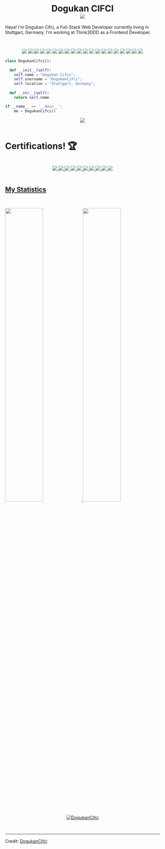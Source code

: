 <h1 align="center">
  <b>Dogukan CIFCI</b> 
  <br>
  <a href="https://www.linkedin.com/in/dogukan-cifci-b68707240/"><img src="https://img.shields.io/badge/LinkedIn-0077B5?style=for-the-badge&logo=linkedin&logoColor=white"></a>
</h1>

Heya! I'm Dogukan Cifci, a Full-Stack Web Developer currently living in Stuttgart, Germany. I'm working at Think3DDD as a Frontend Developer.

<br>

<p>
<div align="center">
  <img src="https://img.shields.io/badge/-HTML-c58545?style=for-the-badge&logo=html5&logoColor=c58545&labelColor=282828">
  <img src="https://img.shields.io/badge/-CSS-d1a01f?style=for-the-badge&logo=css3&logoColor=d1a01f&labelColor=282828">
  <img src="https://img.shields.io/badge/Sass-CC6699?style=for-the-badge&logo=sass&logoColor=white">
  <img src="https://img.shields.io/badge/Bootstrap-563D7C?style=for-the-badge&logo=bootstrap&logoColor=white">
  <img src="https://img.shields.io/badge/JavaScript-323330?style=for-the-badge&logo=javascript&logoColor=F7DF1E">
   <img src="https://img.shields.io/badge/Node.js-43853D?style=for-the-badge&logo=node.js&logoColor=white">
  <img src="https://img.shields.io/badge/-Python-98b982?style=for-the-badge&logo=python&logoColor=98b982&labelColor=282828">
  <img src ="https://img.shields.io/badge/React-20232A?style=for-the-badge&logo=react&logoColor=61DAFB">
  <img src="https://img.shields.io/badge/Colab-F9AB00?style=for-the-badge&logo=googlecolab&color=525252">
  <img src="https://img.shields.io/badge/Visual_Studio_Code-0078D4?style=for-the-badge&logo=visual%20studio%20code&logoColor=white">
  <img src="https://img.shields.io/badge/Udemy-EC5252?style=for-the-badge&logo=Udemy&logoColor=white">
  <img src="https://img.shields.io/badge/Coursera-0056D2?style=for-the-badge&logo=Coursera&logoColor=white">
  <img src="https://img.shields.io/badge/SQLite-07405E?style=for-the-badge&logo=sqlite&logoColor=white">
  <img src="https://img.shields.io/badge/Nextcloud-0082C9?style=for-the-badge&logo=Nextcloud&logoColor=white">
  <img src="https://img.shields.io/badge/Linux-FCC624?style=for-the-badge&logo=linux&logoColor=black">
  <img src="https://img.shields.io/badge/GIT-E44C30?style=for-the-badge&logo=git&logoColor=white">
  <img src="https://img.shields.io/badge/GitHub-100000?style=for-the-badge&logo=github&logoColor=white">
  <img src="https://img.shields.io/badge/Slack-4A154B?style=for-the-badge&logo=slack&logoColor=white">
  <img src="https://img.shields.io/badge/Mattermost-0058CC?style=for-the-badge&logo=Mattermost&logoColor=white">
  <img src="https://img.shields.io/badge/Discord-5865F2?style=for-the-badge&logo=discord&logoColor=white">
  <igm src="https://img.shields.io/badge/Zoom-2D8CFF?style=for-the-badge&logo=zoom&logoColor=white">
</div>
</p>

```python
class DogukanCifci():
    
  def __init__(self):
    self.name = "Dogukan Cifci";
    self.username = "DogukanCifci";
    self.location = "Stuttgart, Germany";
     
  def __str__(self):
    return self.name

if __name__ == '__main__':
    me = DogukanCifci()
```

<div align="center">
  <a href="https://open.spotify.com/artist/2wPOgnQ6eW3X73uIJZ4YFE">
    <img src="https://readme-spotify-tingz.vercel.app/api/now-playing">
  </a>
</div>

<Br>
<h1>Certifications! 🏆</h1>
<Br>
  
  <div align="center">
<a href="https://coursera.org/verify/RCWP287J9383"><img src="https://img.shields.io/badge/-Programming%20with%20Python%20for%20Everybody-orange"</a>
<a href="https://coursera.org/verify/M2FYQPB2ZJPM"><img src="https://img.shields.io/badge/-What%20is%20Data%20Science-blue"</a>
<a href="https://coursera.org/verify/3FPL2AR3BRG3"><img src="https://img.shields.io/badge/-Python%20Data%20Structures-yellowgreen"</a>
<a href="https://coursera.org/verify/D89CGMLS5GLK"><img src="https://img.shields.io/badge/-Introduction%20to%20Web%20Development(University%20of%20California)-red"</a>
<a href="https://coursera.org/verify/JMAEWSXWHK8C"><img src="https://img.shields.io/badge/-Python%20for%20Data%20Science%2C%20AI%20%26%20Development-green"</a>
<a href="https://coursera.org/verify/BMTZ62GT5K8D"><img src="https://img.shields.io/badge/-Introduction%20to%20Cloud%20Computing-red"</a>
<a href="https://coursera.org/verify/MDG4HG2XJP4Y"><img src="https://img.shields.io/badge/-Using%20Python%20to%20Access%20Web%20Data-orange"</a>
<a href="https://coursera.org/verify/EW5Y455CKGFG"><img src="https://img.shields.io/badge/-Introduction%20to%20Frontend%20Development(META)-red"</a>
<a href="https://coursera.org/verify/A8LD8SKNA6PH"><img src="https://img.shields.io/badge/-Introduction%20to%20Web%20Development(IBM)-blue"</a>
<a href="https://coursera.org/verify/H9GKDFB4ZPAY"><img src="https://img.shields.io/badge/-Getting%20Started%20with%20Git%20and%20GitHub-green"</a>
 </div>

<Br>

## My Statistics

<br/>
<p align="left">
  <a href="https://github.com/DogukanCifci">
  <img width="49.5%" src="https://github-readme-stats.vercel.app/api?username=DogukanCifci&show_icons=true&theme=gruvbox&hide_border=true" />
    <img width="49.5%" src="https://github-readme-streak-stats.herokuapp.com/?user=DogukanCifci&theme=gruvbox&hide_border=true" />
  </a>
</p>
<br>

<p align="center">
<a href="https://github.com/DogukanCifci">
<img align="center"
    src="https://github-readme-stats.vercel.app/api/top-langs?username=DogukanCifci&show_icons=true&locale=en&bg_color=0d1117&text_color=ffffff&layout=compact"
    alt="DogukanCifci" 
    bg_color=#808080/>
</a>
</p>
<br>

------

Credit: [DogukanCifci](https://github.com/DogukanCifci)


